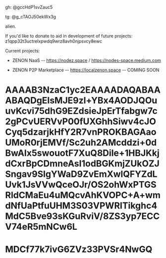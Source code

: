 gh: @gccHdP1svZauc5

tg: @g_cTAOJ50ekWx3g

alien.

If you'd like to donate to aid in development of future projects:
z1qpp32t3uctrelxpwdq9wrz8avh0njpsvcy8ewc

Current projects: 

-  ZENON NaaS -- https://nodez.space / https://nodes-space.medium.com

-  ZENON P2P Marketplace -- https://localzenon.space  -- COMING SOON

##### 
# AAAAB3NzaC1yc2EAAAADAQABAAABAQDgEIsMJE9zl+YBx4AODJQOuuvKcvi75dhG9EZdsieJpErTfabgw7c2gPCvUERVvP00fUXGhhSiwv4cJOCyq5dzarjkHfY2R7vnPROKBAGAaoUMoR0rjEMVf/Sc2uh2AMcddzi+0dBwAIx5swouotF7XuQ8Dile+1HBJKkjdCxrBpCDmneAsI1odBGKmjZUkOZJSngav9SlgYWaD9ZvEmXwlQFYZdLUvk1JsVVwQceOJr/OS2ohWxPTGSRldCMaEu4uMQcvAhKVOPC+A+wmdNfUaPtfuUHM3S03VPWRITikghc4MdC5Bve93sKGuRviV/8ZS3yp7ECCV74eR5mNCw6L 
# 
# MDCf77k7ivG6ZVz33PVSr4NwGQ
#####
